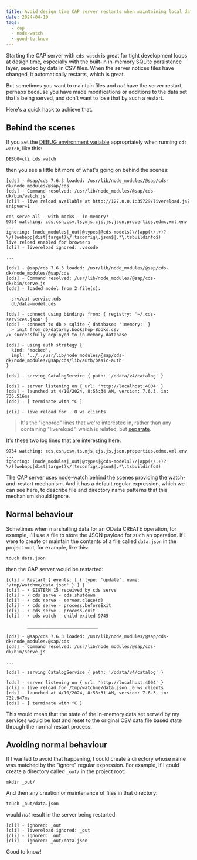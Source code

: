 ```yaml
---
title: Avoid design time CAP server restarts when maintaining local data files
date: 2024-04-10
tags:
  - cap
  - node-watch
  - good-to-know
---
```

Starting the CAP server with `cds watch` is great for tight development loops at design time, especially with the built-in in-memory SQLite persistence layer, seeded by data in CSV files. When the server notices files have changed, it automatically restarts, which is great.

But sometimes you want to maintain files and _not_ have the server restart, perhaps because you have made modifications or additions to the data set that's being served, and don't want to lose that by such a restart.

Here's a quick hack to achieve that.

## Behind the scenes

If you set the [DEBUG environment variable](https://cap.cloud.sap/docs/node.js/cds-log#debug-env-variable) appropriately when running `cds watch`, like this:

```shell
DEBUG=cli cds watch
```

then you see a little bit more of what's going on behind the scenes:

```text
[cds] - @sap/cds 7.6.3 loaded: /usr/lib/node_modules/@sap/cds-dk/node_modules/@sap/cds
[cds] - Command resolved: /usr/lib/node_modules/@sap/cds-dk/bin/watch.js
[cli] - live reload available at http://127.0.0.1:35729/livereload.js?snipver=1

cds serve all --with-mocks --in-memory?
9734 watching: cds,csn,csv,ts,mjs,cjs,js,json,properties,edmx,xml,env ...
ignoring: (node_modules|_out|@types|@cds-models)\/|app(\/.+)?\/((webapp|dist|target)\/|tsconfig\.json$|.*\.tsbuildinfo$)
live reload enabled for browsers
[cli] - livereload ignored: .vscode

...

[cds] - @sap/cds 7.6.3 loaded: /usr/lib/node_modules/@sap/cds-dk/node_modules/@sap/cds
[cds] - Command resolved: /usr/lib/node_modules/@sap/cds-dk/bin/serve.js
[cds] - loaded model from 2 file(s):

  srv/cat-service.cds
  db/data-model.cds

[cds] - connect using bindings from: { registry: '~/.cds-services.json' }
[cds] - connect to db > sqlite { database: ':memory:' }
  > init from db/data/my.bookshop-Books.csv
/> successfully deployed to in-memory database.

[cds] - using auth strategy {
  kind: 'mocked',
  impl: '../../usr/lib/node_modules/@sap/cds-dk/node_modules/@sap/cds/lib/auth/basic-auth'
}

[cds] - serving CatalogService { path: '/odata/v4/catalog' }

[cds] - server listening on { url: 'http://localhost:4004' }
[cds] - launched at 4/10/2024, 8:55:34 AM, version: 7.6.3, in: 736.516ms
[cds] - [ terminate with ^C ]

[cli] - live reload for . 0 ws clients
```

> It's the "ignored" lines that we're interested in, rather than any containing "livereload", which is related, but [separate](https://cap.cloud.sap/docs/releases/archive/2021/mar21#live-reload-with-cds-watch).

It's these two log lines that are interesting here:

```text
9734 watching: cds,csn,csv,ts,mjs,cjs,js,json,properties,edmx,xml,env ...
ignoring: (node_modules|_out|@types|@cds-models)\/|app(\/.+)?\/((webapp|dist|target)\/|tsconfig\.json$|.*\.tsbuildinfo$)
```

The CAP server uses [node-watch](https://github.com/yuanchuan/node-watch) behind the scenes providing the watch-and-restart mechanism. And it has a default regular expression, which we can see here, to describe file and directory name patterns that this mechanism should ignore.

## Normal behaviour

Sometimes when marshalling data for an OData CREATE operation, for example, I'll use a file to store the JSON payload for such an operation. If I were to create or maintain the contents of a file called `data.json` in the project root, for example, like this:

```shell
touch data.json
```

then the CAP server would be restarted:

```text
[cli] - Restart { events: [ { type: 'update', name: '/tmp/watchme/data.json' } ] }
[cli] - ⚡️ SIGTERM 15 received by cds serve
[cli] - ⚡️ cds serve - cds.shutdown
[cli] - ⚡️ cds serve - server.close(d)
[cli] - ⚡️ cds serve - process.beforeExit
[cli] - ⚡️ cds serve - process.exit
[cli] - ⚡️ cds watch - child exited 9745

        ___________________________

[cds] - @sap/cds 7.6.3 loaded: /usr/lib/node_modules/@sap/cds-dk/node_modules/@sap/cds
[cds] - Command resolved: /usr/lib/node_modules/@sap/cds-dk/bin/serve.js

...

[cds] - serving CatalogService { path: '/odata/v4/catalog' }

[cds] - server listening on { url: 'http://localhost:4004' }
[cli] - live reload for /tmp/watchme/data.json. 0 ws clients
[cds] - launched at 4/10/2024, 8:58:31 AM, version: 7.6.3, in: 732.947ms
[cds] - [ terminate with ^C ]
```

This would mean that the state of the in-memory data set served by my services would be lost and reset to the original CSV data file based state through the normal restart process.

## Avoiding normal behaviour

If I wanted to avoid that happening, I could create a directory whose name was matched by the "ignore" regular expression. For example, If I could create a directory called `_out/` in the project root:

```shell
mkdir _out/
```

And then any creation or maintenance of files in that directory:

```shell
touch _out/data.json
```

would _not_ result in the server being restarted:

```text
[cli] - ignored: _out
[cli] - livereload ignored: _out
[cli] - ignored: _out
[cli] - ignored: _out/data.json
```

Good to know!
